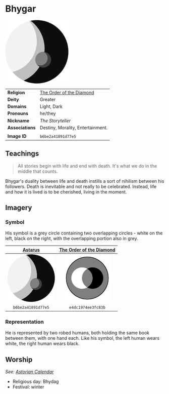 # Bhygar

<img src="https://raw.githubusercontent.com/jesskelsall/astarus-images/main/symbols/b6be2a41891d77e5.png" height="200" />

|||
| --- | --- |
| **Religion** | [The Order of the Diamond](../../organisations/the-order-of-the-diamond.md) |
| **Deity** | Greater |
| **Domains** | Light, Dark |
| **Pronouns** | he/they |
| **Nickname** | *The Storyteller* |
| **Associations** | Destiny, Morality, Entertainment. |
|||
| **Image ID** | `b6be2a41891d77e5` |

## Teachings

> All stories begin with life and end with death. It's what we do in the middle that counts.

Bhygar's duality between life and death instills a sort of nihilism between his followers. Death is inevitable and not really to be celebrated. Instead, life and how it is lived is to be cherished, living in the moment.

## Imagery

### Symbol

His symbol is a grey circle containing two overlapping circles - white on the left, black on the right, with the overlapping portion also in grey.

| [Astarus](../../celestial-objects/astarus.md) | [The Order of the Diamond](../../organisations/the-order-of-the-diamond.md) |
|:---:|:---:|
| <img src="https://raw.githubusercontent.com/jesskelsall/astarus-images/main/symbols/b6be2a41891d77e5.png" height="150" /> | <img src="https://raw.githubusercontent.com/jesskelsall/astarus-images/main/symbols/e4dc1974ee3fc83b.png" height="150" /> |
| `b6be2a41891d77e5` | `e4dc1974ee3fc83b` |

### Representation

He is represented by two robed humans, both holding the same book between them, with one hand each. Like his symbol, the left human wears white, the right human wears black.

## Worship

*See: [Astorian Calendar](../../history/calendars/astorian-calendar.md)*

- Religious day: Bhydag
- Festival: winter
